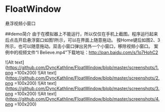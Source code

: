 # FloatWindow
悬浮视频小窗口

##demo简介
由于在模拟器上不能运行，所以仅仅在手机上截图。程序运行起来后点击开启悬浮窗口如图1所示，可以在界面上随意拖动。
按Home键后如图2、3所示，也可以随意拖动。双击小窗口弹出另外一个小窗口，移除视频小窗口。
案例中的视频文件“I Believe.mp4”下载地址：http://pan.baidu.com/s/1o7HohC2

![Alt text](https://github.com/DyncKathline/FloatWindow/blob/master/screenshots/1.png =100x200)
![Alt text](https://github.com/DyncKathline/FloatWindow/blob/master/screenshots/2.png =100x200)
![Alt text](https://github.com/DyncKathline/FloatWindow/blob/master/screenshots/3.png =100x200)
![Alt text](https://github.com/DyncKathline/FloatWindow/blob/master/screenshots/4.png =100x200)
